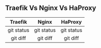 ## Traefik Vs Nginx Vs HaProxy


| Traefik      | Nginx          | HaProxy       |
| :---:         |     :---:     |  :---:        |
| git status   | git status     | git status    |
| git diff     | git diff       | git diff      |
